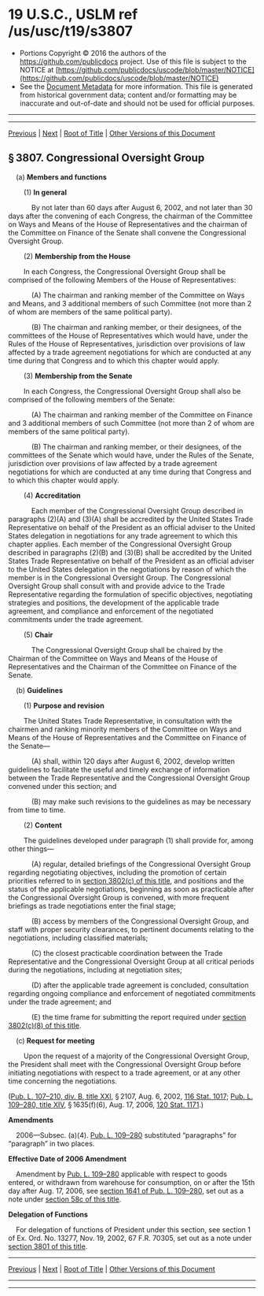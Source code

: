 ---
---

# 19 U.S.C., USLM ref /us/usc/t19/s3807

* Portions Copyright © 2016 the authors of the https://github.com/publicdocs project.
  Use of this file is subject to the NOTICE at [https://github.com/publicdocs/uscode/blob/master/NOTICE](https://github.com/publicdocs/uscode/blob/master/NOTICE)
* See the [Document Metadata](././../../../..//README.md) for more information.
  This file is generated from historical government data; content and/or formatting may be inaccurate and out-of-date and should not be used for official purposes.

----------
----------

[Previous](./../../../..//us/usc/t19/ch24/m__us_usc_t19_s3806.md) | [Next](./../../../..//us/usc/t19/ch24/m__us_usc_t19_s3808.md) | [Root of Title](./../../../../) | [Other Versions of this Document](https://publicdocs.github.io/go/links?ns=uslm&ref=%2Fus%2Fusc%2Ft19%2Fs3807)

## § 3807. Congressional Oversight Group

    (a) __Members and functions__ 

        (1) __In general__ 

            By not later than 60 days after August 6, 2002, and not later than 30 days after the convening of each Congress, the chairman of the Committee on Ways and Means of the House of Representatives and the chairman of the Committee on Finance of the Senate shall convene the Congressional Oversight Group.

        (2) __Membership from the House__ 

        In each Congress, the Congressional Oversight Group shall be comprised of the following Members of the House of Representatives:

            (A) The chairman and ranking member of the Committee on Ways and Means, and 3 additional members of such Committee (not more than 2 of whom are members of the same political party).

            (B) The chairman and ranking member, or their designees, of the committees of the House of Representatives which would have, under the Rules of the House of Representatives, jurisdiction over provisions of law affected by a trade agreement negotiations for which are conducted at any time during that Congress and to which this chapter would apply.

        (3) __Membership from the Senate__ 

        In each Congress, the Congressional Oversight Group shall also be comprised of the following members of the Senate:

            (A) The chairman and ranking member of the Committee on Finance and 3 additional members of such Committee (not more than 2 of whom are members of the same political party).

            (B) The chairman and ranking member, or their designees, of the committees of the Senate which would have, under the Rules of the Senate, jurisdiction over provisions of law affected by a trade agreement negotiations for which are conducted at any time during that Congress and to which this chapter would apply.

        (4) __Accreditation__ 

            Each member of the Congressional Oversight Group described in paragraphs (2)(A) and (3)(A) shall be accredited by the United States Trade Representative on behalf of the President as an official adviser to the United States delegation in negotiations for any trade agreement to which this chapter applies. Each member of the Congressional Oversight Group described in paragraphs (2)(B) and (3)(B) shall be accredited by the United States Trade Representative on behalf of the President as an official adviser to the United States delegation in the negotiations by reason of which the member is in the Congressional Oversight Group. The Congressional Oversight Group shall consult with and provide advice to the Trade Representative regarding the formulation of specific objectives, negotiating strategies and positions, the development of the applicable trade agreement, and compliance and enforcement of the negotiated commitments under the trade agreement.

        (5) __Chair__ 

            The Congressional Oversight Group shall be chaired by the Chairman of the Committee on Ways and Means of the House of Representatives and the Chairman of the Committee on Finance of the Senate.

    (b) __Guidelines__ 

        (1) __Purpose and revision__ 

        The United States Trade Representative, in consultation with the chairmen and ranking minority members of the Committee on Ways and Means of the House of Representatives and the Committee on Finance of the Senate—

            (A) shall, within 120 days after August 6, 2002, develop written guidelines to facilitate the useful and timely exchange of information between the Trade Representative and the Congressional Oversight Group convened under this section; and

            (B) may make such revisions to the guidelines as may be necessary from time to time.

        (2) __Content__ 

        The guidelines developed under paragraph (1) shall provide for, among other things—

            (A) regular, detailed briefings of the Congressional Oversight Group regarding negotiating objectives, including the promotion of certain priorities referred to in [section 3802(c) of this title][/us/usc/t19/s3802/c], and positions and the status of the applicable negotiations, beginning as soon as practicable after the Congressional Oversight Group is convened, with more frequent briefings as trade negotiations enter the final stage;

            (B) access by members of the Congressional Oversight Group, and staff with proper security clearances, to pertinent documents relating to the negotiations, including classified materials;

            (C) the closest practicable coordination between the Trade Representative and the Congressional Oversight Group at all critical periods during the negotiations, including at negotiation sites;

            (D) after the applicable trade agreement is concluded, consultation regarding ongoing compliance and enforcement of negotiated commitments under the trade agreement; and

            (E) the time frame for submitting the report required under [section 3802(c)(8) of this title][/us/usc/t19/s3802/c/8].

    (c) __Request for meeting__ 

        Upon the request of a majority of the Congressional Oversight Group, the President shall meet with the Congressional Oversight Group before initiating negotiations with respect to a trade agreement, or at any other time concerning the negotiations.

([Pub. L. 107–210, div. B, title XXI][/us/pl/107/210/dB/tXXI], § 2107, Aug. 6, 2002, [116 Stat. 1017][/us/stat/116/1017]; [Pub. L. 109–280, title XIV][/us/pl/109/280/tXIV], § 1635(f)(6), Aug. 17, 2006, [120 Stat. 1171][/us/stat/120/1171].)

 __Amendments__ 

    2006—Subsec. (a)(4). [Pub. L. 109–280][/us/pl/109/280] substituted “paragraphs” for “paragraph” in two places.

 __Effective Date of 2006 Amendment__ 

    Amendment by [Pub. L. 109–280][/us/pl/109/280] applicable with respect to goods entered, or withdrawn from warehouse for consumption, on or after the 15th day after Aug. 17, 2006, see [section 1641 of Pub. L. 109–280][/us/pl/109/280/s1641], set out as a note under [section 58c of this title][/us/usc/t19/s58c].

 __Delegation of Functions__ 

    For delegation of functions of President under this section, see section 1 of Ex. Ord. No. 13277, Nov. 19, 2002, 67 F.R. 70305, set out as a note under [section 3801 of this title][/us/usc/t19/s3801].

----------

[Previous](./../../../..//us/usc/t19/ch24/m__us_usc_t19_s3806.md) | [Next](./../../../..//us/usc/t19/ch24/m__us_usc_t19_s3808.md) | [Root of Title](./../../../../) | [Other Versions of this Document](https://publicdocs.github.io/go/links?ns=uslm&ref=%2Fus%2Fusc%2Ft19%2Fs3807)

----------
----------

[/us/usc/t19/s3802/c]: https://publicdocs.github.io/go/links?ns=uslm&ref=%2Fus%2Fusc%2Ft19%2Fs3802%2Fc
[/us/usc/t19/s3802/c/8]: https://publicdocs.github.io/go/links?ns=uslm&ref=%2Fus%2Fusc%2Ft19%2Fs3802%2Fc%2F8
[/us/pl/107/210/dB/tXXI]: https://publicdocs.github.io/go/links?ns=uslm&ref=%2Fus%2Fpl%2F107%2F210%2FdB%2FtXXI
[/us/stat/116/1017]: https://publicdocs.github.io/go/links?ns=uslm&ref=%2Fus%2Fstat%2F116%2F1017
[/us/pl/109/280/tXIV]: https://publicdocs.github.io/go/links?ns=uslm&ref=%2Fus%2Fpl%2F109%2F280%2FtXIV
[/us/stat/120/1171]: https://publicdocs.github.io/go/links?ns=uslm&ref=%2Fus%2Fstat%2F120%2F1171
[/us/pl/109/280]: https://publicdocs.github.io/go/links?ns=uslm&ref=%2Fus%2Fpl%2F109%2F280
[/us/pl/109/280]: https://publicdocs.github.io/go/links?ns=uslm&ref=%2Fus%2Fpl%2F109%2F280
[/us/pl/109/280/s1641]: https://publicdocs.github.io/go/links?ns=uslm&ref=%2Fus%2Fpl%2F109%2F280%2Fs1641
[/us/usc/t19/s58c]: https://publicdocs.github.io/go/links?ns=uslm&ref=%2Fus%2Fusc%2Ft19%2Fs58c
[/us/usc/t19/s3801]: https://publicdocs.github.io/go/links?ns=uslm&ref=%2Fus%2Fusc%2Ft19%2Fs3801


